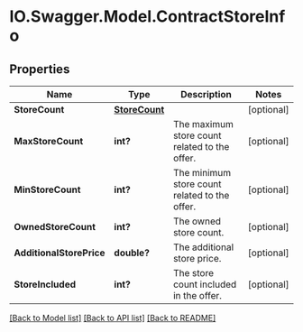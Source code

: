 # IO.Swagger.Model.ContractStoreInfo
## Properties

Name | Type | Description | Notes
------------ | ------------- | ------------- | -------------
**StoreCount** | [**StoreCount**](StoreCount.md) |  | [optional] 
**MaxStoreCount** | **int?** | The maximum store count related to the offer. | [optional] 
**MinStoreCount** | **int?** | The minimum store count related to the offer. | [optional] 
**OwnedStoreCount** | **int?** | The owned store count. | [optional] 
**AdditionalStorePrice** | **double?** | The additional store price. | [optional] 
**StoreIncluded** | **int?** | The store count included in the offer. | [optional] 

[[Back to Model list]](../README.md#documentation-for-models) [[Back to API list]](../README.md#documentation-for-api-endpoints) [[Back to README]](../README.md)

